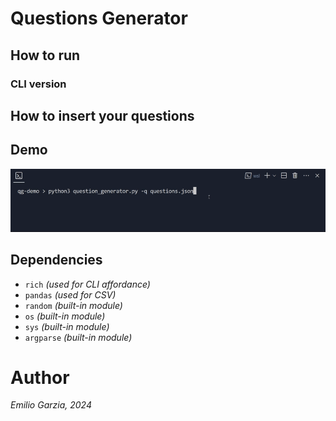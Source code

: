 # Questions Generator

## How to run 

### CLI version

## How to insert your questions

## Demo

![cli demo](images/demo.gif)

## Dependencies

- `rich` *(used for CLI affordance)*
- `pandas` *(used for CSV)*
- `random` *(built-in module)*
- `os` *(built-in module)*
- `sys` *(built-in module)*
- `argparse` *(built-in module)*

# Author

*Emilio Garzia, 2024*
